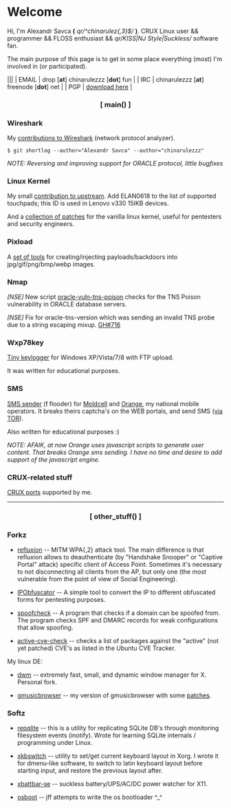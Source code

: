 # Welcome

Hi, I'm Alexandr Savca **(** *qr/^chinarulez{,3}$/* **)**.
CRUX Linux user && programmer && FLOSS enthusiast && *qr/KISS|NJ Style|Suckless/* software fan.

The main purpose of this page is to get in some place everything (most) I'm involved in (or participated).

|||
| EMAIL | drop [**at**] chinarulezzz [**dot**] fun      |
| IRC   | chinarulezzz [**at**] freenode [**dot**] net  |
| PGP   | [download here](https://raw.githubusercontent.com/chinarulezzz/chinarulezzz.github.io/master/assets/pgp-key.asc) |


### <center> [ main() ] </center>

### Wireshark

My [contributions to Wireshark](https://code.wireshark.org/review/gitweb?p=wireshark.git&a=search&h=HEAD&st=author&s=chinarulezzz%7CAlexandr.Savca&sr=1) (network protocol analyzer).

`$ git shortlog --author="Alexandr Savca" --author="chinarulezzz"`

*NOTE: Reversing and improving support for ORACLE protocol, little bugfixes*

### Linux Kernel

My small [contribution to upstream](https://lore.kernel.org/patchwork/patch/958003/). Add ELAN0618 to the list of supported touchpads; this ID is used in Lenovo v330 15IKB devices.

And a [collection of patches](https://github.com/chinarulezzz/linux-wifi-pentest-patches) for the vanilla linux kernel, useful for pentesters and security engineers.

### Pixload

A [set of tools](https://github.com/chinarulezzz/pixload) for creating/injecting payloads/backdoors into jpg/gif/png/bmp/webp images.

### Nmap

*[NSE]* New script [oracle-vuln-tns-poison](https://github.com/chinarulezzz/nmap/commit/a4ca35482aca2011b92a5b3264a3a60cefd895a6) checks for the TNS Poison vulnerability in ORACLE database servers.

*[NSE]* Fix for oracle-tns-version which was sending an invalid TNS probe due to a string escaping mixup. [GH#716](https://github.com/nmap/nmap/commit/b30c304a2dc440f17c9a3a25061fae5730492ada)

### Wxp78key

[Tiny keylogger](https://github.com/chinarulezzz/wxp78key) for Windows XP/Vista/7/8 with FTP upload.

It was written for educational purposes.

### SMS

[SMS sender](https://github.com/chinarulezzz/sms) (**!** flooder) for [Moldcell](http://www.moldcell.md/) and [Orange](https://www.orange.md/), my national mobile operators.  It breaks theirs captcha's on the WEB portals, and send SMS ([via TOR](https://www.torproject.org/)).

Also written for educational purposes :)

*NOTE: AFAIK, at now Orange uses javascript scripts to generate user content. That breaks Orange sms sending.  I have no time and desire to add support of the javascript engine.*

### CRUX-related stuff

[CRUX ports](https://github.com/chinarulezzz/chruxzzz) supported by me.

___


### <center> [ other_stuff() ] </center>

### Forkz

* [refluxion](https://github.com/chinarulezzz/refluxion) -- MITM WPA{,2} attack tool. The main difference is that refluxion allows to deauthenticate (by "Handshake Snooper" or "Captive Portal" attack) specifiс client of Access Point. Sometimes it's necessary to not disconnecting all clients from the AP, but only one (the most vulnerable from the point of view of Social Engineering).

* [IPObfuscator](https://github.com/chinarulezzz/IPObfuscator) -- A simple tool to convert the IP to different obfuscated forms for pentesting purposes.

* [spoofcheck](https://github.com/chinarulezzz/spoofcheck) -- A program that checks if a domain can be spoofed from. The program checks SPF and DMARC records for weak configurations that allow spoofing.

* [active-cve-check](https://github.com/chinarulezzz/active-cve-check) -- checks a list of packages against the "active" (not yet patched) CVE's as listed in the Ubuntu CVE Tracker.

My linux DE:

* [dwm](https://github.com/chinarulezzz/dwm-6.0) -- extremely fast, small, and dynamic window manager for X. Personal fork.

* [gmusicbrowser](https://github.com/chinarulezzz/gmusicbrowser-crz) -- my version of gmusicbrowser with some [patches](https://github.com/chinarulezzz/gmusicbrowser_patches).

### Softz

* [repqlite](https://github.com/chinarulezzz/repqlite) -- this is a utility for replicating SQLite DB's through monitoring filesystem events (inotify).  Wrote for learning SQLite internals / programming under Linux.

* [xkbswitch](https://github.com/chinarulezzz/xkbswitch) -- utility to set/get current keyboard layout in Xorg.  I wrote it for dmenu-like software, to switch to latin keyboard layout before starting input, and restore the previous layout after.

* [xbattbar-se](https://github.com/chinarulezzz/xbattbar-se) -- suckless battery/UPS/AC/DC power watcher for X11.

* [osboot](https://github.com/chinarulezzz/osboot) -- jff attempts to write the os bootloader ^_^
